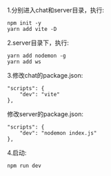 1.分别进入chat和server目录，执行:

    npm init -y
    yarn add vite -D

2.server目录下，执行:

    yarn add nodemon -g
    yarn add ws

3.修改chat的package.json:

    "scripts": {
        "dev": "vite"
    },

  修改server的package.json:

    "scripts": {
        "dev": "nodemon index.js"
    },

4.启动:

    npm run dev 